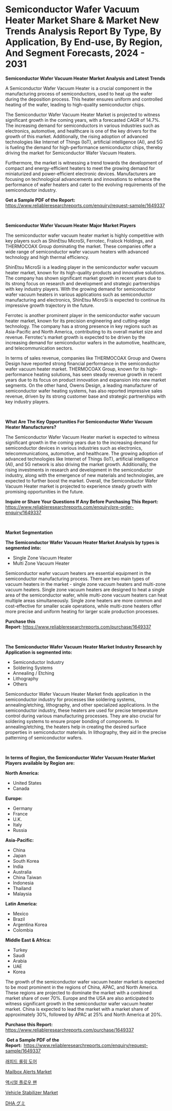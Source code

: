 <p><h1>Semiconductor Wafer Vacuum Heater Market Share & Market New Trends Analysis Report By Type, By Application, By End-use, By Region, And Segment Forecasts, 2024 - 2031</h1></p><p><strong>Semiconductor Wafer Vacuum Heater Market Analysis and Latest Trends</strong></p>
<p><p>A Semiconductor Wafer Vacuum Heater is a crucial component in the manufacturing process of semiconductors, used to heat up the wafer during the deposition process. This heater ensures uniform and controlled heating of the wafer, leading to high-quality semiconductor chips.</p><p>The Semiconductor Wafer Vacuum Heater Market is projected to witness significant growth in the coming years, with a forecasted CAGR of 14.7%. The increasing demand for semiconductors in various industries such as electronics, automotive, and healthcare is one of the key drivers for the growth of this market. Additionally, the rising adoption of advanced technologies like Internet of Things (IoT), artificial intelligence (AI), and 5G is fueling the demand for high-performance semiconductor chips, thereby driving the market for Semiconductor Wafer Vacuum Heaters.</p><p>Furthermore, the market is witnessing a trend towards the development of compact and energy-efficient heaters to meet the growing demand for miniaturized and power-efficient electronic devices. Manufacturers are focusing on technological advancements and innovations to enhance the performance of wafer heaters and cater to the evolving requirements of the semiconductor industry.</p></p>
<p><strong>Get a Sample PDF of the Report:&nbsp;</strong> <a href="https://www.reliableresearchreports.com/enquiry/request-sample/1649337">https://www.reliableresearchreports.com/enquiry/request-sample/1649337</a></p>
<p>&nbsp;</p>
<p><strong>Semiconductor Wafer Vacuum Heater Major Market Players</strong></p>
<p><p>The semiconductor wafer vacuum heater market is highly competitive with key players such as ShinEtsu MicroSi, Ferrotec, Fralock Holdings, and THERMOCOAX Group dominating the market. These companies offer a wide range of semiconductor wafer vacuum heaters with advanced technology and high thermal efficiency.</p><p>ShinEtsu MicroSi is a leading player in the semiconductor wafer vacuum heater market, known for its high-quality products and innovative solutions. The company has shown significant market growth in recent years due to its strong focus on research and development and strategic partnerships with key industry players. With the growing demand for semiconductor wafer vacuum heaters in various applications such as semiconductor manufacturing and electronics, ShinEtsu MicroSi is expected to continue its impressive growth trajectory in the future.</p><p>Ferrotec is another prominent player in the semiconductor wafer vacuum heater market, known for its precision engineering and cutting-edge technology. The company has a strong presence in key regions such as Asia-Pacific and North America, contributing to its overall market size and revenue. Ferrotec's market growth is expected to be driven by the increasing demand for semiconductor wafers in the automotive, healthcare, and telecommunication sectors.</p><p>In terms of sales revenue, companies like THERMOCOAX Group and Owens Design have reported strong financial performance in the semiconductor wafer vacuum heater market. THERMOCOAX Group, known for its high-performance heating solutions, has seen steady revenue growth in recent years due to its focus on product innovation and expansion into new market segments. On the other hand, Owens Design, a leading manufacturer of semiconductor wafer heating systems, has also reported impressive sales revenue, driven by its strong customer base and strategic partnerships with key industry players.</p></p>
<p>&nbsp;</p>
<p><strong>What Are The Key Opportunities For Semiconductor Wafer Vacuum Heater Manufacturers?</strong></p>
<p><p>The Semiconductor Wafer Vacuum Heater market is expected to witness significant growth in the coming years due to the increasing demand for semiconductor devices in various industries such as electronics, telecommunications, automotive, and healthcare. The growing adoption of advanced technologies like Internet of Things (IoT), artificial intelligence (AI), and 5G network is also driving the market growth. Additionally, the rising investments in research and development in the semiconductor industry, along with the emergence of new materials and technologies, are expected to further boost the market. Overall, the Semiconductor Wafer Vacuum Heater market is projected to experience steady growth with promising opportunities in the future.</p></p>
<p><strong>Inquire or Share Your Questions If Any Before Purchasing This Report:</strong> <a href="https://www.reliableresearchreports.com/enquiry/pre-order-enquiry/1649337">https://www.reliableresearchreports.com/enquiry/pre-order-enquiry/1649337</a></p>
<p>&nbsp;</p>
<p><strong>Market Segmentation</strong></p>
<p><strong>The Semiconductor Wafer Vacuum Heater Market Analysis by types is segmented into:</strong></p>
<p><ul><li>Single Zone Vacuum Heater</li><li>Multi Zone Vacuum Heater</li></ul></p>
<p><p>Semiconductor wafer vacuum heaters are essential equipment in the semiconductor manufacturing process. There are two main types of vacuum heaters in the market - single zone vacuum heaters and multi-zone vacuum heaters. Single zone vacuum heaters are designed to heat a single area of the semiconductor wafer, while multi-zone vacuum heaters can heat multiple areas simultaneously. Single zone heaters are more common and cost-effective for smaller scale operations, while multi-zone heaters offer more precise and uniform heating for larger scale production processes.</p></p>
<p><strong>Purchase this Report:&nbsp;</strong><a href="https://www.reliableresearchreports.com/purchase/1649337">https://www.reliableresearchreports.com/purchase/1649337</a></p>
<p>&nbsp;</p>
<p><strong>The Semiconductor Wafer Vacuum Heater Market Industry Research by Application is segmented into:</strong></p>
<p><ul><li>Semiconductor Industry</li><li>Soldering Systems</li><li>Annealing / Etching</li><li>Lithography</li><li>Others</li></ul></p>
<p><p>Semiconductor Wafer Vacuum Heater Market finds application in the semiconductor industry for processes like soldering systems, annealing/etching, lithography, and other specialized applications. In the semiconductor industry, these heaters are used for precise temperature control during various manufacturing processes. They are also crucial for soldering systems to ensure proper bonding of components. In annealing/etching, the heaters help in creating the desired surface properties in semiconductor materials. In lithography, they aid in the precise patterning of semiconductor wafers.</p></p>
<p>&nbsp;</p>
<p><strong>In terms of Region, the Semiconductor Wafer Vacuum Heater Market Players available by Region are:</strong></p>
<p>
    <p> <strong> North America: </strong>
        <ul>
            <li>United States</li>
            <li>Canada</li>
        </ul>
        </p> 
    <p> <strong> Europe: </strong>
        <ul>
            <li>Germany</li>
            <li>France</li>
            <li>U.K.</li>
            <li>Italy</li>
            <li>Russia</li>
        </ul>
        </p> 
    <p> <strong> Asia-Pacific: </strong>
        <ul>
            <li>China</li>
            <li>Japan</li>
            <li>South Korea</li>
            <li>India</li>
            <li>Australia</li>
            <li>China Taiwan</li>
            <li>Indonesia</li>
            <li>Thailand</li>
            <li>Malaysia</li>
        </ul>
        </p> 
    <p> <strong> Latin America: </strong>
        <ul>
            <li>Mexico</li>
            <li>Brazil</li>
            <li>Argentina Korea</li>
            <li>Colombia</li>
        </ul>
        </p> 
    <p> <strong> Middle East & Africa: </strong>
        <ul>
            <li>Turkey</li>
            <li>Saudi</li>
            <li>Arabia</li>
            <li>UAE</li>
            <li>Korea</li>
        </ul>
    </p>
    </p>
<p><p>The growth of the semiconductor wafer vacuum heater market is expected to be most prominent in the regions of China, APAC, and North America. These regions are projected to dominate the market with a combined market share of over 70%. Europe and the USA are also anticipated to witness significant growth in the semiconductor wafer vacuum heater market. China is expected to lead the market with a market share of approximately 30%, followed by APAC at 25% and North America at 20%.</p></p>
<p><strong>Purchase this Report: </strong><a href="https://www.reliableresearchreports.com/purchase/1649337">https://www.reliableresearchreports.com/purchase/1649337</a></p>
<p>&nbsp;<strong>Get a Sample PDF of the Report:&nbsp;&nbsp;</strong><a href="https://www.reliableresearchreports.com/enquiry/request-sample/1649337">https://www.reliableresearchreports.com/enquiry/request-sample/1649337</a></p>
<p><strong></strong></p>
<p><p><a href="https://github.com/plelbej847484502/Market-Research-Report-List-1/blob/main/12592389051.md">래피드 롤링 도어</a></p><p><a href="https://github.com/danielneavesallisons03mba/Market-Research-Report-List-1/blob/main/mailbox-alerts-market.md">Mailbox Alerts Market</a></p><p><a href="https://github.com/vseigx30c9a1j/Market-Research-Report-List-1/blob/main/12511139052.md">액시얼 플로우 팬</a></p><p><a href="https://issuu.com/reportprime-2/docs/vehicle-stabilizer-market-size-2030.pptx">Vehicle Stabilizer Market</a></p><p><a href="https://github.com/dzy793153605/Market-Research-Report-List-1/blob/main/68283209729.md">DHA グミ</a></p></p>
